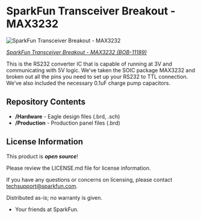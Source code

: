 SparkFun Transceiver Breakout - MAX3232
===============================

![SparkFun Transceiver Breakout - MAX3232](https://cdn.sparkfun.com//assets/parts/6/7/3/8/11189-02a.jpg)

[*SparkFun Transceiver Breakout - MAX3232 (BOB-11189)*](https://www.sparkfun.com/products/11189)

This is the RS232 converter IC that is capable of running at 3V and communicating with 5V logic.
We’ve taken the SOIC package MAX3232 and broken out all the pins you need to set up your RS232 to TTL connection. 
We’ve also included the necessary 0.1uF charge pump capacitors. 

Repository Contents
-------------------
* **/Hardware** - Eagle design files (.brd, .sch)
* **/Production** - Production panel files (.brd)

License Information
-------------------

This product is _**open source**_! 

Please review the LICENSE.md file for license information. 

If you have any questions or concerns on licensing, please contact techsupport@sparkfun.com.

Distributed as-is; no warranty is given.

- Your friends at SparkFun.

